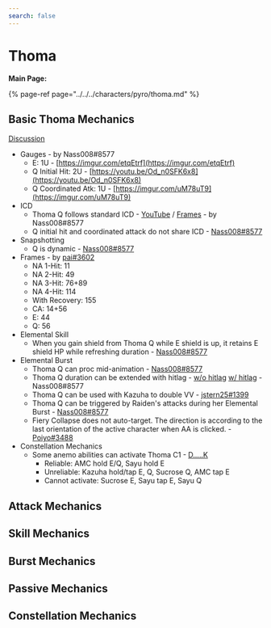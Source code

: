 ```yaml
---
search: false
---
```


# Thoma

**Main Page:**

{% page-ref page="../../../characters/pyro/thoma.md" %}

## Basic Thoma Mechanics
[Discussion](https://tickettool.xyz/direct?url=https://cdn.discordapp.com/attachments/897812961303863386/917960336223666197/transcript-thoma-basic-mechanics.html)

* Gauges - by Nass008\#8577 
  * E: 1U - [https://imgur.com/etqEtrf](https://imgur.com/etqEtrf)
  * Q Initial Hit: 2U - [https://youtu.be/Od_n0SFK6x8](https://youtu.be/Od_n0SFK6x8)
  * Q Coordinated Atk: 1U - [https://imgur.com/uM78uT9](https://imgur.com/uM78uT9)
* ICD
  * Thoma Q follows standard ICD - [YouTube](https://youtu.be/L2y1hf-RqO4) / [Frames](https://imgur.com/MDSh99X) - by Nass008\#8577
  * Q initial hit and coordinated attack do not share ICD - [Nass008\#8577](https://youtu.be/RaaBR5VlX3w)
* Snapshotting
  * Q is dynamic - [Nass008\#8577](https://imgur.com/rZR9Xeh)
* Frames - by [pai\#3602](https://youtu.be/k09by2ciPQM)
  * NA 1-Hit: 11
  * NA 2-Hit: 49
  * NA 3-Hit: 76+89
  * NA 4-Hit: 114
  * With Recovery: 155
  * CA: 14+56
  * E: 44
  * Q: 56
* Elemental Skill
  * When you gain shield from Thoma Q while E shield is up, it retains E shield HP while refreshing duration - [Nass008\#8577](https://youtu.be/3P4FQQYZAEY)
* Elemental Burst
  * Thoma Q can proc mid-animation - [Nass008\#8577](https://imgur.com/NmiIhwI)
  * Thoma Q duration can be extended with hitlag - [w/o hitlag](https://youtu.be/K1s-V3ONVfM) [w/ hitlag](https://youtu.be/NMQiZ0wLIVI) - Nass008\#8577
  * Thoma Q can be used with Kazuha to double VV - [jstern25\#1399](https://imgur.com/a/4P9gWiZ)
  * Thoma Q can be triggered by Raiden's attacks during her Elemental Burst - [Nass008\#8577](https://imgur.com/uBYi7fH)
  * Fiery Collapse does not auto-target. The direction is according to the last orientation of the active character when AA is clicked. - [Poiyo#3488](https://youtu.be/ao8vbcBGKnY)
* Constellation Mechanics
  * Some anemo abilities can activate Thoma C1 - [D.....K](https://youtu.be/8g6pn8LdQ0Q)
    * Reliable: AMC hold E/Q, Sayu hold E
    * Unreliable: Kazuha hold/tap E, Q, Sucrose Q, AMC tap E
    * Cannot activate: Sucrose E, Sayu tap E, Sayu Q

## Attack Mechanics

## Skill Mechanics

## Burst Mechanics

## Passive Mechanics

## Constellation Mechanics